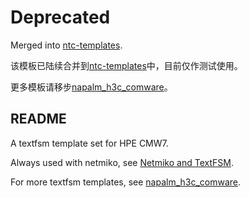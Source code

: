 # Deprecated

Merged into [ntc-templates](https://github.com/networktocode/ntc-templates).

该模板已陆续合并到[ntc-templates](https://github.com/networktocode/ntc-templates)中，目前仅作测试使用。

更多模板请移步[napalm_h3c_comware](https://github.com/napalm-automation-community/napalm-h3c-cw7-ssh/tree/main/napalm_h3c_comware/utils/textfsm_templates)。

## README

A textfsm template set for HPE CMW7.

Always used with netmiko, see [Netmiko and TextFSM](https://pynet.twb-tech.com/blog/automation/netmiko-textfsm.html).

For more textfsm templates, see [napalm_h3c_comware](https://github.com/napalm-automation-community/napalm-h3c-cw7-ssh/tree/main/napalm_h3c_comware/utils/textfsm_templates).
